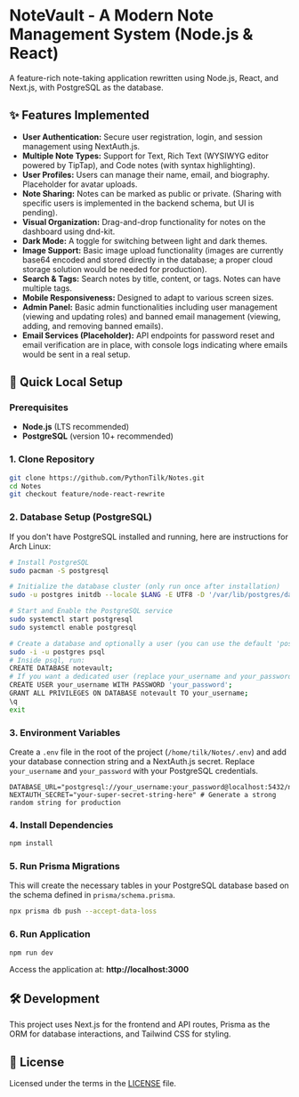 # NoteVault - A Modern Note Management System (Node.js & React)

A feature-rich note-taking application rewritten using Node.js, React, and Next.js, with PostgreSQL as the database.

## ✨ Features Implemented

*   **User Authentication:** Secure user registration, login, and session management using NextAuth.js.
*   **Multiple Note Types:** Support for Text, Rich Text (WYSIWYG editor powered by TipTap), and Code notes (with syntax highlighting).
*   **User Profiles:** Users can manage their name, email, and biography. Placeholder for avatar uploads.
*   **Note Sharing:** Notes can be marked as public or private. (Sharing with specific users is implemented in the backend schema, but UI is pending).
*   **Visual Organization:** Drag-and-drop functionality for notes on the dashboard using dnd-kit.
*   **Dark Mode:** A toggle for switching between light and dark themes.
*   **Image Support:** Basic image upload functionality (images are currently base64 encoded and stored directly in the database; a proper cloud storage solution would be needed for production).
*   **Search & Tags:** Search notes by title, content, or tags. Notes can have multiple tags.
*   **Mobile Responsiveness:** Designed to adapt to various screen sizes.
*   **Admin Panel:** Basic admin functionalities including user management (viewing and updating roles) and banned email management (viewing, adding, and removing banned emails).
*   **Email Services (Placeholder):** API endpoints for password reset and email verification are in place, with console logs indicating where emails would be sent in a real setup.

## 🚀 Quick Local Setup

### Prerequisites

*   **Node.js** (LTS recommended)
*   **PostgreSQL** (version 10+ recommended)

### 1. Clone Repository

```bash
git clone https://github.com/PythonTilk/Notes.git
cd Notes
git checkout feature/node-react-rewrite
```

### 2. Database Setup (PostgreSQL)

If you don't have PostgreSQL installed and running, here are instructions for Arch Linux:

```bash
# Install PostgreSQL
sudo pacman -S postgresql

# Initialize the database cluster (only run once after installation)
sudo -u postgres initdb --locale $LANG -E UTF8 -D '/var/lib/postgres/data'

# Start and Enable the PostgreSQL service
sudo systemctl start postgresql
sudo systemctl enable postgresql

# Create a database and optionally a user (you can use the default 'postgres' user for local dev)
sudo -i -u postgres psql
# Inside psql, run:
CREATE DATABASE notevault;
# If you want a dedicated user (replace your_username and your_password):
CREATE USER your_username WITH PASSWORD 'your_password';
GRANT ALL PRIVILEGES ON DATABASE notevault TO your_username;
\q
exit
```

### 3. Environment Variables

Create a `.env` file in the root of the project (`/home/tilk/Notes/.env`) and add your database connection string and a NextAuth.js secret. Replace `your_username` and `your_password` with your PostgreSQL credentials.

```
DATABASE_URL="postgresql://your_username:your_password@localhost:5432/notevault"
NEXTAUTH_SECRET="your-super-secret-string-here" # Generate a strong random string for production
```

### 4. Install Dependencies

```bash
npm install
```

### 5. Run Prisma Migrations

This will create the necessary tables in your PostgreSQL database based on the schema defined in `prisma/schema.prisma`.

```bash
npx prisma db push --accept-data-loss
```

### 6. Run Application

```bash
npm run dev
```

Access the application at: **http://localhost:3000**

## 🛠️ Development

This project uses Next.js for the frontend and API routes, Prisma as the ORM for database interactions, and Tailwind CSS for styling.

## 📄 License

Licensed under the terms in the [LICENSE](LICENSE) file.
